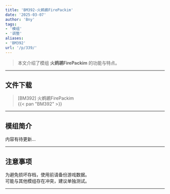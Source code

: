 ```yaml
---
title: 'BM392-火鹈鹕FirePackim'
date: '2025-03-07'
author: 'Bny'
tags:
- '模组'
- '调整'
aliases:
- 'BM392'
url: '/p/339/'
---
```


> 本文介绍了模组 **火鹈鹕FirePackim** 的功能与特点。

---

## 文件下载

> [BM392] 火鹈鹕FirePackim  
{{< pan "BM392" >}}  

---

## 模组简介

>  
内容有待更新...  

---

## 注意事项

>  
为避免损坏存档，使用前请备份游戏数据。  
可能与其他模组存在冲突，建议单独测试。  

---

